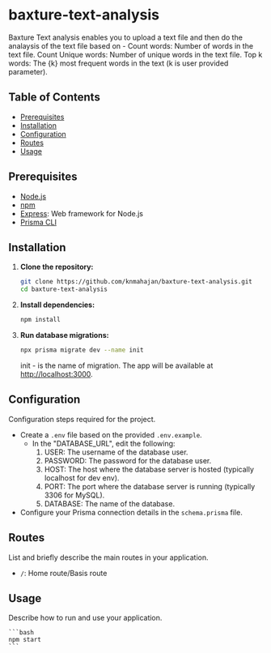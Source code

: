# baxture-text-analysis

Baxture Text analysis enables you to upload a text file and then do the analaysis of the text file based on - 
Count words: Number of words in the text file.
Count Unique words: Number of unique words in the text file.
Top k words: The {k} most frequent words in the text (k is user provided parameter).

## Table of Contents

- [Prerequisites](#prerequisites)
- [Installation](#installation)
- [Configuration](#configuration)
- [Routes](#routes)
- [Usage](#usage)

## Prerequisites

- [Node.js](https://nodejs.org/)
- [npm](https://www.npmjs.com/)
- [Express](https://expressjs.com/): Web framework for Node.js
- [Prisma CLI](https://www.prisma.io/docs/getting-started/installation)

## Installation

1. **Clone the repository:**

    ```bash
    git clone https://github.com/knmahajan/baxture-text-analysis.git
    cd baxture-text-analysis
    ```

2. **Install dependencies:**

    ```bash
    npm install
    ```

3. **Run database migrations:**

    ```bash
    npx prisma migrate dev --name init
    ```
    init - is the name of migration.
    The app will be available at [http://localhost:3000](http://localhost:3000).

## Configuration

Configuration steps required for the project.

- Create a `.env` file based on the provided `.env.example`.
    - In the "DATABASE_URL", edit the following:
        1. USER: The username of the database user.
        2. PASSWORD: The password for the database user.
        3. HOST: The host where the database server is hosted (typically localhost for dev env).
        4. PORT: The port where the database server is running (typically 3306 for MySQL).
        5. DATABASE: The name of the database.
- Configure your Prisma connection details in the `schema.prisma` file.

## Routes

List and briefly describe the main routes in your application.
- `/`: Home route/Basis route

## Usage

Describe how to run and use your application.

    ```bash
    npm start
    ```